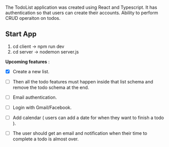 The TodoList application was created using React and Typescript.
It has authentication so that users can create their accounts.
Ability to perform CRUD operaiton on todos.

## Start App
1. cd client -> npm run dev
2. cd server -> nodemon server.js


**Upcoming features** :
- [x] Create a new list.
- [ ] Then all the todo features must happen inside that list schema and remove the todo schema at the end.
- [ ] Email authentication.
- [ ] Login with Gmail/Facebook.
- [ ] Add calendar ( users can add a date for when they want to finish a todo ).
- [ ] The user should get an email and notification when their time to complete a todo is almost over.

